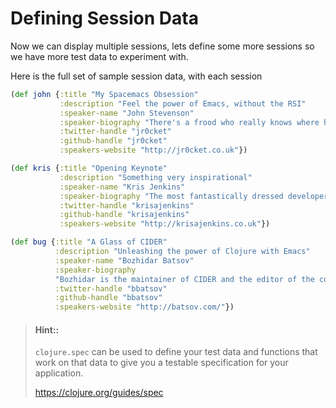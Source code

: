 # Defining Session Data

Now we can display multiple sessions, lets define some more sessions so we have more test data to experiment with.

Here is the full set of sample session data, with each session 

```clojure
(def john {:title "My Spacemacs Obsession"
           :description "Feel the power of Emacs, without the RSI"
           :speaker-name "John Stevenson"
           :speaker-biography "There's a frood who really knows where his towel is."
           :twitter-handle "jr0cket"
           :github-handle "jr0cket"
           :speakers-website "http://jr0cket.co.uk"})

(def kris {:title "Opening Keynote"
           :description "Something very inspirational"
           :speaker-name "Kris Jenkins"
           :speaker-biography "The most fantastically dressed developer in the world"
           :twitter-handle "krisajenkins"
           :github-handle "krisajenkins"
           :speakers-website "http://krisajenkins.co.uk"})

(def bug {:title "A Glass of CIDER"
          :description "Unleashing the power of Clojure with Emacs"
          :speaker-name "Bozhidar Batsov"
          :speaker-biography
          "Bozhidar is the maintainer of CIDER and the editor of the community Clojure style guide. Most people would probably describe him as an Emacs zealot (and they would be right). He's also quite fond of the Lisp family of languages, functional programming in general and Clojure in particular. Believe it or not, Bozhidar has hobbies and interests outside the realm of computers, but we won't bore with those here."
          :twitter-handle "bbatsov"
          :github-handle "bbatsov"
          :speakers-website "http://batsov.com/"})
```

> #### Hint::
> `clojure.spec` can be used to define your test data and functions that work on that data to give you a testable specification for your application.
>
> https://clojure.org/guides/spec
